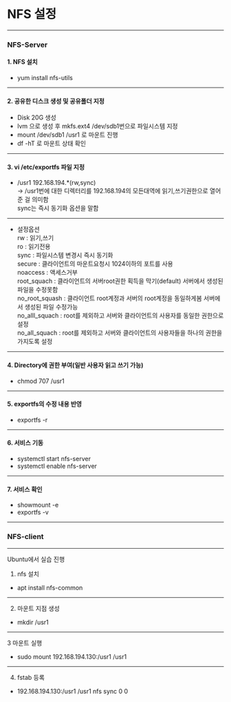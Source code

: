 # NFS 설정
--------------------
### NFS-Server

#### 1. NFS 설치
- yum install nfs-utils
--------------------
#### 2. 공유한 디스크 생성 및 공유폴더 지정
- Disk 20G 생성
- lvm 으로 생성 후 mkfs.ext4 /dev/sdb1번으로 파일시스템 지정
- mount /dev/sdb1 /usr1 로 마운트 진행 
- df -hT 로 마운트 상태 확인
--------------------
#### 3. vi /etc/exportfs 파일 지정
- /usr1 192.168.194.*(rw,sync) <br/>
  -> /usr1번에 대한 디렉터리를  192.168.194의 모든대역에 읽기,쓰기권한으로 열어준 걸 의미함 <br/> sync는 즉시 동기화 옵션을 말함 <br/>
--------------------       
- 설정옵션 <br/>
  rw : 읽기,쓰기 <br/>
  ro : 읽기전용 <br/>
  sync : 파일시스템 변경시 즉시 동기화 <br/>
  secure : 클라이언트의 마운트요청시 1024이하의 포트를 사용 <br/>
  noaccess : 액세스거부 <br/>
  root_squach : 클라이언트의 서버root권한 획득을 막기(default) 서버에서 생성된 파일을 수정못함 <br/>
  no_root_squash : 클라이언트 root계정과 서버의 root계정을 동일하게봄 서버에서 생성된 파일 수정가능 <br/>
  no_alll_squach : root를 제외하고 서버와 클라이언트의 사용자를 동일한 권한으로 설정 <br/>
  no_all_squach : root를 제외하고 서버와 클라이언트의 사용자들을 하나의 권한을 가지도록 설정 <br/>
--------------------  
#### 4. Directory에 권한 부여(일반 사용자 읽고 쓰기 가능)
- chmod 707 /usr1
--------------------
#### 5. exportfs의 수정 내용 반영
- exportfs -r
--------------------
#### 6. 서비스 기동
- systemctl start nfs-server
- systemctl enable nfs-server
--------------------
#### 7. 서비스 확인
- showmount -e 
- exportfs -v 
---------------------

### NFS-client
-------------------
Ubuntu에서 실습 진행

1. nfs 설치
- apt install nfs-common
-------------------
2. 마운트 지점 생성
- mkdir /usr1
-------------------
3 마운트 실행
- sudo mount 192.168.194.130:/usr1 /usr1
-------------------
4. fstab 등록
- 192.168.194.130:/usr1 /usr1 nfs sync 0 0
